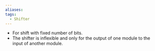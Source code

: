 ```yaml
---
aliases: 
tags:
  - Shifter
---
```

- For shift with fixed number of bits.
- The shifter is inflexible and only for the output of one module to the input of another module.